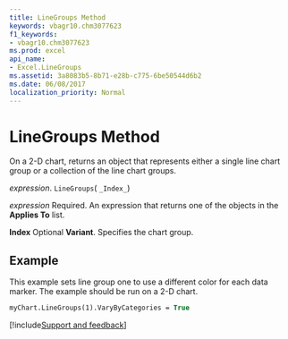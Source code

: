 ```yaml
---
title: LineGroups Method
keywords: vbagr10.chm3077623
f1_keywords:
- vbagr10.chm3077623
ms.prod: excel
api_name:
- Excel.LineGroups
ms.assetid: 3a8083b5-8b71-e28b-c775-6be50544d6b2
ms.date: 06/08/2017
localization_priority: Normal
---
```



# LineGroups Method

On a 2-D chart, returns an object that represents either a single line chart group or a collection of the line chart groups.

_expression_. `LineGroups`( `_Index_`)

 _expression_ Required. An expression that returns one of the objects in the **Applies To** list.

 **Index** Optional **Variant**. Specifies the chart group.

## Example

This example sets line group one to use a different color for each data marker. The example should be run on a 2-D chart.


```vb
myChart.LineGroups(1).VaryByCategories = True
```

[!include[Support and feedback](~/includes/feedback-boilerplate.md)]